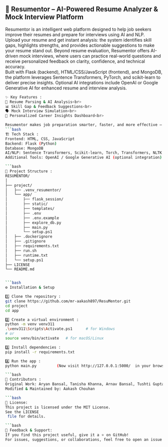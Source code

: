 <h2>🤖 Resumentor – AI-Powered Resume Analyzer & Mock Interview Platform</h2>

Resumentor is an intelligent web platform designed to help job seekers improve their resumes and prepare for interviews using AI and NLP.<br>
Upload your resume and get instant analysis: the system identifies skill gaps, highlights strengths, and provides actionable suggestions to make your resume stand out. Beyond resume evaluation, Resumentor offers AI-driven mock interviews, where users can practice real-world questions and receive personalized feedback on clarity, confidence, and technical accuracy.<br>
Built with Flask (backend), HTML/CSS/JavaScript (frontend), and MongoDB, the platform leverages Sentence Transformers, PyTorch, and scikit-learn to deliver precise insights. Optional AI integrations include OpenAI or Google Generative AI for enhanced resume and interview analysis.<br>
```bash
✨ Key Features :
🧾 Resume Parsing & AI Analysis<br>
📊 Skill Gap & Feedback Suggestions<br>
🗣️ Mock Interview Simulation<br>
💼 Personalized Career Insights Dashboard<br>

Resumentor makes job preparation smarter, faster, and more effective — empowering users to confidently apply for their dream roles.
```bash
🏗️ Tech Stack :
Frontend: HTML, CSS, JavaScript
Backend: Flask (Python)
Database: MongoDB
AI/NLP: Sentence Transformers, Scikit-learn, Torch, Transformers, NLTK
Additional Tools: OpenAI / Google Generative AI (optional integration)

```bash
📁 Project Structure :
RESUMENTOR/
│
├── project/
│   ├── .venv_resumentor/
│   └── app/
│       ├── flask_session/
│       ├── static/
│       ├── templates/
│       ├── .env
│       ├── .env.example
│       ├── explore_db.py
│       ├── main.py
│       └── setup.ps1
│   ├── .dockerignore
│   ├── .gitignore
│   ├── requirements.txt
│   ├── run.sh
│   ├── runtime.txt
│   └── setup.ps1
├── LICENSE
└── README.md


```bash
⚙️ Installation & Setup

1️⃣ Clone the repository :
git clone https://github.com/mr-aakash897/ResuMentor.git
cd project
cd app

2️⃣ Create a virtual environment :
python -m venv venv311
.\venv311\Scripts\Activate.ps1      # for Windows
# or
source venv/bin/activate   # for macOS/Linux

3️⃣ Install dependencies :
pip install -r requirements.txt

4️⃣ Run the app :
python main.py         (Now visit http://127.0.0.1:5000/  in your browser 🎉)

```bash
🙌 Contributors :
Original Work: Aryan Bansal, Tanisha Khanna, Arnav Bansal, Tushti Gupta
Modified & Maintained by: Aakash Chouhan

```bash
🪪 License:
This project is licensed under the MIT License.
See the LICENSE
 file for details.

```bash
💬 Feedback & Support:
If you find this project useful, give it a ⭐ on GitHub!
For issues, suggestions, or collaborations, feel free to open an issue or reach out via email.